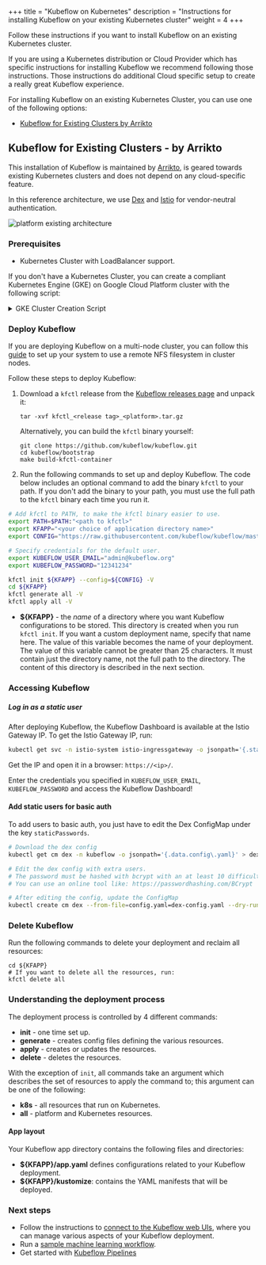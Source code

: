+++
title = "Kubeflow on Kubernetes"
description = "Instructions for installing Kubeflow on your existing Kubernetes cluster"
weight = 4
+++

Follow these instructions if you want to install Kubeflow on an existing Kubernetes cluster.

If you are using a Kubernetes distribution or Cloud Provider which has specific instructions for installing Kubeflow we recommend following those instructions. Those instructions do additional Cloud specific setup to create a really great Kubeflow experience.

For installing Kubeflow on an existing Kubernetes Cluster, you can use one of the following options:

* [Kubeflow for Existing Clusters by Arrikto](#Kubeflow-for-Existing-Clusters---by-Arrikto)

## Kubeflow for Existing Clusters - by Arrikto

This installation of Kubeflow is maintained by [Arrikto](https://www.arrikto.com/), is geared towards existing Kubernetes clusters and does not depend on any cloud-specific feature.

In this reference architecture, we use [Dex](https://github.com/dexidp/dex) and [Istio](https://istio.io/) for vendor-neutral authentication.

![platform existing architecture](https://i.imgur.com/OlaN73j.png)

### Prerequisites
- Kubernetes Cluster with LoadBalancer support.

If you don't have a Kubernetes Cluster, you can create a compliant Kubernetes Engine (GKE) on Google Cloud Platform cluster with the following script:

<details>

<summary>GKE Cluster Creation Script</summary>

```bash
#!/bin/bash

set -e

# This script uses the gcloud command.
# For more info, visit: https://cloud.google.com/sdk/gcloud/reference/container/

# Edit according to your preference
GCP_USER="$(gcloud config list account --format "value(core.account)")"
GCP_PROJECT="$(gcloud config list project --format "value(core.project)")"
GCP_ZONE="us-west1-b"

CLUSTER_VERSION="$(gcloud container get-server-config --format="value(validMasterVersions[0])")" 
CLUSTER_NAME="kubeflow"

############################
# Create and setup cluster #
############################

gcloud container clusters create ${CLUSTER_NAME} \
--project ${GCP_PROJECT} \
--zone ${GCP_ZONE} \
--cluster-version ${CLUSTER_VERSION} \
--machine-type "n1-standard-8" --num-nodes "1" \
--image-type "UBUNTU" \
--disk-type "pd-ssd" --disk-size "50" \
--no-enable-cloud-logging --no-enable-cloud-monitoring \
--no-enable-ip-alias \
--enable-autoupgrade --enable-autorepair

echo "Getting credentials for newly created cluster..."
gcloud container clusters get-credentials ${CLUSTER_NAME} --zone=${GCP_ZONE}

echo "Setting up GKE RBAC..."
kubectl create clusterrolebinding cluster-admin-binding --clusterrole=cluster-admin --user=${GCP_USER}
```

</details>

### Deploy Kubeflow

If you are deploying Kubeflow on a multi-node cluster, you can follow this [guide](/docs/use-cases/kubeflow-on-multinode-cluster) to set up your system to use a remote NFS filesystem in cluster nodes.

Follow these steps to deploy Kubeflow:

1. Download a `kfctl` release from the [Kubeflow releases page](https://github.com/kubeflow/kubeflow/releases/) and unpack it:

    ```
    tar -xvf kfctl_<release tag>_<platform>.tar.gz
    ```

    Alternatively, you can build the `kfctl` binary yourself:

    ```
    git clone https://github.com/kubeflow/kubeflow.git
    cd kubeflow/bootstrap
    make build-kfctl-container
    ```    

1. Run the following commands to set up and deploy Kubeflow. The code below includes an optional command to add the binary `kfctl` to your path. If you don't add the binary to your path, you must use the full path to the `kfctl` binary each time you run it.

```bash
# Add kfctl to PATH, to make the kfctl binary easier to use.
export PATH=$PATH:"<path to kfctl>"
export KFAPP="<your choice of application directory name>"
export CONFIG="https://raw.githubusercontent.com/kubeflow/kubeflow/master/bootstrap/config/kfctl_existing_arrikto.0.6.yaml"

# Specify credentials for the default user.
export KUBEFLOW_USER_EMAIL="admin@kubeflow.org"
export KUBEFLOW_PASSWORD="12341234"

kfctl init ${KFAPP} --config=${CONFIG} -V
cd ${KFAPP}
kfctl generate all -V
kfctl apply all -V
```

 * **${KFAPP}** - the _name_ of a directory where you want Kubeflow 
  configurations to be stored. This directory is created when you run
  `kfctl init`. If you want a custom deployment name, specify that name here.
  The value of this variable becomes the name of your deployment.
  The value of this variable cannot be greater than 25 characters. It must
  contain just the directory name, not the full path to the directory.
  The content of this directory is described in the next section.


### Accessing Kubeflow

##### Log in as a static user

After deploying Kubeflow, the Kubeflow Dashboard is available at the Istio Gateway IP.
To get the Istio Gateway IP, run:

```bash
kubectl get svc -n istio-system istio-ingressgateway -o jsonpath='{.status.loadBalancer.ingress[0].ip}'
```

Get the IP and open it in a browser: `https://<ip>/`.

Enter the credentials you specified in `KUBEFLOW_USER_EMAIL`, `KUBEFLOW_PASSWORD` and access the Kubeflow Dashboard!

#### Add static users for basic auth

To add users to basic auth, you just have to edit the Dex ConfigMap under the key `staticPasswords`.
```bash
# Download the dex config
kubectl get cm dex -n kubeflow -o jsonpath='{.data.config\.yaml}' > dex-config.yaml

# Edit the dex config with extra users.
# The password must be hashed with bcrypt with an at least 10 difficulty level.
# You can use an online tool like: https://passwordhashing.com/BCrypt

# After editing the config, update the ConfigMap
kubectl create cm dex --from-file=config.yaml=dex-config.yaml --dry-run -oyaml | kubectl apply -f -
```

### Delete Kubeflow

Run the following commands to delete your deployment and reclaim all resources:

```
cd ${KFAPP}
# If you want to delete all the resources, run:
kfctl delete all
```

### Understanding the deployment process

The deployment process is controlled by 4 different commands:

* **init** - one time set up.
* **generate** - creates config files defining the various resources.
* **apply** - creates or updates the resources.
* **delete** - deletes the resources.

With the exception of `init`, all commands take an argument which describes the
set of resources to apply the command to; this argument can be one of the
following:

* **k8s** - all resources that run on Kubernetes.
* **all** - platform and Kubernetes resources.

#### App layout

Your Kubeflow app directory contains the following files and directories:

* **${KFAPP}/app.yaml** defines configurations related to your Kubeflow deployment.
* **${KFAPP}/kustomize**: contains the YAML manifests that will be deployed.

### Next steps

* Follow the instructions to [connect to the Kubeflow web 
  UIs](/docs/other-guides/accessing-uis/), where you can manage various 
  aspects of your Kubeflow deployment.
* Run a [sample machine learning workflow](/docs/examples/resources/).
* Get started with [Kubeflow Pipelines](/docs/pipelines/pipelines-quickstart/)